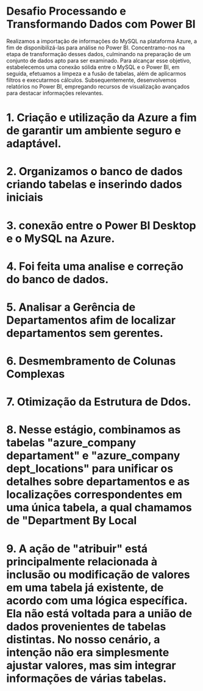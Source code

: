 # Desafio Processando e Transformando Dados com Power BI 
Realizamos a importação de informações do MySQL na plataforma Azure, a fim de disponibilizá-las para análise no Power BI. Concentramo-nos na etapa de transformação desses dados, culminando na preparação de um conjunto de dados apto para ser examinado. Para alcançar esse objetivo, estabelecemos uma conexão sólida entre o MySQL e o Power BI, em seguida, efetuamos a limpeza e a fusão de tabelas, além de aplicarmos filtros e executarmos cálculos. Subsequentemente, desenvolvemos relatórios no Power BI, empregando recursos de visualização avançados para destacar informações relevantes.

# 1. Criação e utilização da Azure a fim  de garantir um ambiente seguro e adaptável.

# 2. Organizamos o banco de dados criando tabelas e inserindo dados iniciais

# 3. conexão entre o Power BI Desktop e o MySQL na Azure.

# 4. Foi feita uma analise e correção do banco de dados. 

# 5. Analisar a Gerência de Departamentos afim de localizar departamentos sem gerentes.

# 6. Desmembramento de Colunas Complexas 

# 7. Otimização da Estrutura de Ddos.

# 8. Nesse estágio, combinamos as tabelas "azure_company departament" e "azure_company dept_locations" para unificar os detalhes sobre departamentos e as localizações correspondentes em uma única tabela, a qual chamamos de "Department By Local

# 9. A ação de "atribuir" está principalmente relacionada à inclusão ou modificação de valores em uma tabela já existente, de acordo com uma lógica específica. Ela não está voltada para a união de dados provenientes de tabelas distintas. No nosso cenário, a intenção não era simplesmente ajustar valores, mas sim integrar informações de várias tabelas.
